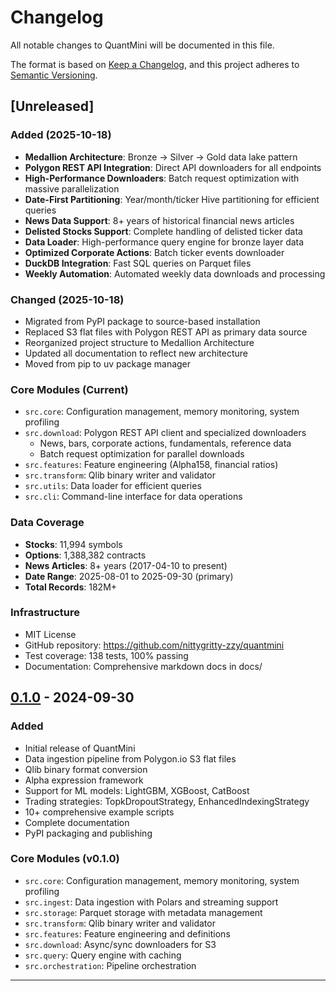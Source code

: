 # Changelog

All notable changes to QuantMini will be documented in this file.

The format is based on [Keep a Changelog](https://keepachangelog.com/en/1.0.0/),
and this project adheres to [Semantic Versioning](https://semver.org/spec/v2.0.0.html).

## [Unreleased]

### Added (2025-10-18)
- **Medallion Architecture**: Bronze → Silver → Gold data lake pattern
- **Polygon REST API Integration**: Direct API downloaders for all endpoints
- **High-Performance Downloaders**: Batch request optimization with massive parallelization
- **Date-First Partitioning**: Year/month/ticker Hive partitioning for efficient queries
- **News Data Support**: 8+ years of historical financial news articles
- **Delisted Stocks Support**: Complete handling of delisted ticker data
- **Data Loader**: High-performance query engine for bronze layer data
- **Optimized Corporate Actions**: Batch ticker events downloader
- **DuckDB Integration**: Fast SQL queries on Parquet files
- **Weekly Automation**: Automated weekly data downloads and processing

### Changed (2025-10-18)
- Migrated from PyPI package to source-based installation
- Replaced S3 flat files with Polygon REST API as primary data source
- Reorganized project structure to Medallion Architecture
- Updated all documentation to reflect new architecture
- Moved from pip to uv package manager

### Core Modules (Current)
- `src.core`: Configuration management, memory monitoring, system profiling
- `src.download`: Polygon REST API client and specialized downloaders
  - News, bars, corporate actions, fundamentals, reference data
  - Batch request optimization for parallel downloads
- `src.features`: Feature engineering (Alpha158, financial ratios)
- `src.transform`: Qlib binary writer and validator
- `src.utils`: Data loader for efficient queries
- `src.cli`: Command-line interface for data operations

### Data Coverage
- **Stocks**: 11,994 symbols
- **Options**: 1,388,382 contracts
- **News Articles**: 8+ years (2017-04-10 to present)
- **Date Range**: 2025-08-01 to 2025-09-30 (primary)
- **Total Records**: 182M+

### Infrastructure
- MIT License
- GitHub repository: https://github.com/nittygritty-zzy/quantmini
- Test coverage: 138 tests, 100% passing
- Documentation: Comprehensive markdown docs in docs/

## [0.1.0] - 2024-09-30

### Added
- Initial release of QuantMini
- Data ingestion pipeline from Polygon.io S3 flat files
- Qlib binary format conversion
- Alpha expression framework
- Support for ML models: LightGBM, XGBoost, CatBoost
- Trading strategies: TopkDropoutStrategy, EnhancedIndexingStrategy
- 10+ comprehensive example scripts
- Complete documentation
- PyPI packaging and publishing

### Core Modules (v0.1.0)
- `src.core`: Configuration management, memory monitoring, system profiling
- `src.ingest`: Data ingestion with Polars and streaming support
- `src.storage`: Parquet storage with metadata management
- `src.transform`: Qlib binary writer and validator
- `src.features`: Feature engineering and definitions
- `src.download`: Async/sync downloaders for S3
- `src.query`: Query engine with caching
- `src.orchestration`: Pipeline orchestration

---

[0.1.0]: https://github.com/nittygritty-zzy/quantmini/releases/tag/v0.1.0
